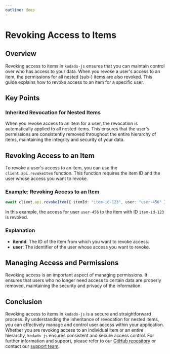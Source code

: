 ```yaml
---
outline: deep
---
```


# Revoking Access to Items

## Overview

Revoking access to items in `kodado-js` ensures that you can maintain control over who has access to your data. When you revoke a user's access to an item, the permissions for all nested (sub-) items are also revoked. This guide explains how to revoke access to an item for a specific user.

## Key Points

### Inherited Revocation for Nested Items

When you revoke access to an item for a user, the revocation is automatically applied to all nested items. This ensures that the user's permissions are consistently removed throughout the entire hierarchy of items, maintaining the integrity and security of your data.

## Revoking Access to an Item

To revoke a user's access to an item, you can use the `client.api.revokeItem` function. This function requires the item ID and the user whose access you want to revoke.

### Example: Revoking Access to an Item

```typescript
await client.api.revokeItem({ itemId: "item-id-123", user: "user-456" });
```

In this example, the access for user `user-456` to the item with ID `item-id-123` is revoked.

### Explanation

-   **itemId**: The ID of the item from which you want to revoke access.
-   **user**: The identifier of the user whose access you want to revoke.

## Managing Access and Permissions

Revoking access is an important aspect of managing permissions. It ensures that users who no longer need access to certain data are properly removed, maintaining the security and privacy of the information.

## Conclusion

Revoking access to items in `kodado-js` is a secure and straightforward process. By understanding the inheritance of revocation for nested items, you can effectively manage and control user access within your application. Whether you are revoking access to an individual item or an entire hierarchy, `kodado-js` ensures consistent and secure access control. For further information and support, please refer to our [GitHub repository](https://github.com/kodado/kodado-js) or contact our [support team](mailto:support@kodado.com).
